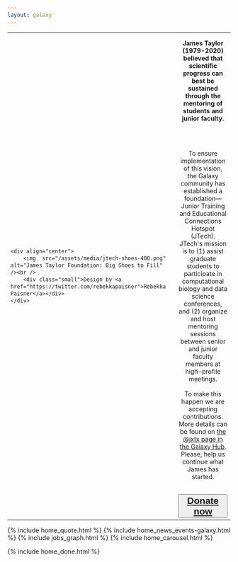 ```yaml
---
layout: galaxy
---
```



<table>
<tr><td width="40%">

    <div align="center">
        <img  src="/assets/media/jtech-shoes-400.png" alt="James Taylor Foundation: Big Shoes to Fill" /><br />
        <div class="small">Design by <a href="https://twitter.com/rebekkapaisner">Rebekka Paisner</a></div>
    </div>

</td><td width="5%">
</td><td width="55%" align="center">

<b>James Taylor (1979-2020) believed that scientific progress can best be sustained through the mentoring of students and junior faculty.</b>

<br/>
<br/>

To ensure implementation of this vision, the Galaxy community has established a foundation—Junior Training and Educational Connections Hotspot (JTech).
JTech's mission is to (1) assist graduate students to participate in computational biology and data science conferences,
and (2) organize and host mentoring sessions between senior and junior faculty members at high-profile meetings.
<br/>
<br/>
To make this happen we are accepting contributions. More details can be found on <a href="https://galaxyproject.org/jxtx/">the @jxtx page in the Galaxy Hub</a>.
Please, help us continue what James has started.
<br/>
<br/>

<button type="button" class="btn btn-secondary" style="font-size: 1.5em; font-weight: 600;">
    <a href="https://give.communityfunded.com/o/eberly/i/eberly-college-of-science/s/jtech#CommunityI39hubL9i" target="_blank">Donate now</a>
</button>

</td></tr></table>


{% include home_quote.html %}
{% include home_news_events-galaxy.html %}
{% include jobs_graph.html %}
{% include home_carousel.html %}

{% include home_done.html %}

<script>
  ((window.gitter = {}).chat = {}).options = {
    room: 'usegalaxy-eu/Lobby'
  };
</script>
<script src="https://sidecar.gitter.im/dist/sidecar.v1.js" async defer></script>
